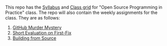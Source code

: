 This repo has the [Syllabus](https://github.com/bennColl-cs4387/Demo-Repo-Sinha/blob/7b29c8bd9374ea4e2a06c6a36dc141faa75862c8/Syllabus.md) and [Class grid](https://github.com/bennColl-cs4387/Demo-Repo-Sinha/blob/7b29c8bd9374ea4e2a06c6a36dc141faa75862c8/Weekly%20Grid_%20Open%20Source%20Software%20in%20Practice%20(CS4387).xlsx) for "Open Source Programming in Practice" class. The repo will also contain the weekly assignments for the class. They are as follows:

1) [GitHub Murder Mystery](https://github.com/bennColl-cs4387/SinhaBinteBabul/tree/4ceb04df645c20f47823e13c8b689f1e3ddc1717/git%20murder%20mystery%20)
2) [Short Evaluation on First-Fix](https://github.com/bennColl-cs4387/SinhaBinteBabul/tree/f2bca109a730918e6428aecefa0eec4360083a87/Short%20Codebase%20evaluation)
3) [Building from Source](https://github.com/bennColl-cs4387/SinhaBinteBabul/tree/b5b390265597a13482472d4c4ea1fe912f208c47/Building%20from%20Source)


